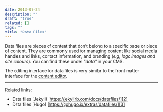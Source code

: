 ```yaml
---
date: 2013-07-24
description: ""
draft: "true"
related: []
tags: ""
title: "Data Files"
---
```

Data files are pieces of content that don’t belong to a specific page or piece of content. They are commonly used for managing content like social media handles and links, contact information, and branding (*e.g, logo images and site colours*). You can find these under *"data"* in your CMS.

The editing interface for data files is very similar to the front matter interface for the [content editor]().

---
Related links:
- Data files (Jekyll) [https://jekyllrb.com/docs/datafiles/][2]
- Data files (Hugo) [https://gohugo.io/extras/datafiles/][3]

[2]:	https://jekyllrb.com/docs/datafiles/
[3]:	https://gohugo.io/extras/datafiles/
